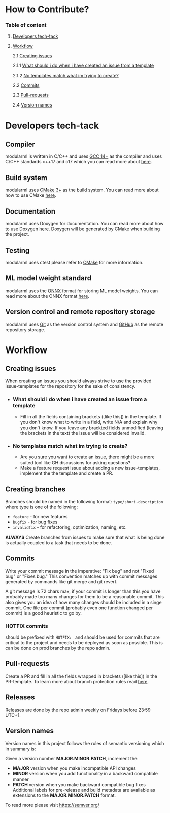# How to Contribute?

### Table of content

1. [Developers tech-tack](#developers-tech-tack)

2. [Workflow](#workflow)

    2.1 [Creating issues](#creating-issues)

      2.1.1 [What should i do when i have created an issue from a template](#what-should-i-do-when-i-have-created-an-issue-from-a-template)

      2.1.2 [No templates match what im trying to create?](#no-templates-match-what-im-trying-to-create)

    2.2 [Commits](#commits)

    2.3 [Pull-requests](#pull-requests)

    2.4 [Version names](#version-names)

# Developers tech-tack

## Compiler
modularml is written in C/C++ and uses [GCC 14+](https://gcc.gnu.org/gcc-14/) as the compiler and uses C/C++ standards c++17 and c17 which you can read more about [here](https://gcc.gnu.org/onlinedocs/gcc/Standards.html).

## Build system
modularml uses [CMake 3+](https://cmake.org/cmake/help/v3.31/) as the build system. You can read more about how to use CMake [here](https://cmake.org/cmake/help/v3.31/guide/tutorial/index.html).

## Documentation
modularml uses Doxygen for documentation. You can read more about how to use Doxygen [here](https://www.doxygen.nl/manual/index.html). Doxygen will be generated by CMake when building the project.

## Testing
modularml uses ctest please refer to [CMake](#build-system) for more information.

## ML model weight standard
modularml uses the [ONNX](https://onnx.ai/) format for storing ML model weights. You can read more about the ONNX format [here](https://onnx.ai/onnx/intro/).

## Version control and remote repository storage
modularml uses [Git](https://git-scm.com/) as the version control system and [GitHub](https://docs.github.com/en) as the remote repository storage.

# Workflow

## Creating issues
When creating an issues you should always strive to use the
provided issue-templates for the repository for the sake of consistency.
* ### What should i do when i have created an issue from a template
  * Fill in all the fields containing brackets ([like this]) in the template. If 
    you don't know what to write in a field, write N/A and explain why you don't know.
    If you leave any brackted fields unmodified (leaving the brackets in the text) the
    issue will be considered invalid.
* ### No templates match what im trying to create?
  * Are you sure you want to create an issue, there
    might be a more suited tool like GH discussions for asking questions?
  * Make a feature request issue about adding a new issue-templates, implement the
    the template and create a PR.

## Creating branches
Branches should be named in the following format: `type/short-description` where type is one of the following:
* `feature` - for new features
* `bugfix` - for bug fixes
* `invalidfix` - for refactoring, optimization, naming, etc.

**ALWAYS** Create branches from issues to make sure that what is being done is actually coupled to a task that needs to be done.

## Commits
Write your commit message in the imperative: "Fix bug" and not "Fixed
bug" or "Fixes bug." This convention matches up with commit messages
generated by commands like git merge and git revert.

A git message is 72 chars max, if your commit is longer than this you have probably
made too many changes for them to be a reasonable commit. This also gives you an idea
of how many changes should be included in a singe commit. One file per commit (probably even
one function changed per commit) is a good heuristic to go by.

### HOTFIX commits
should be prefixed with `HOTFIX: ` and should be used for commits that are
critical to the project and needs to be deployed as soon as possible. This is can be done on prod branches by the repo admin.

## Pull-requests
Create a PR and fill in all the fields wrapped in brackets ([like this]) in the PR-template. To learn more about branch protection rules read [here](https://github.com/willayy/modularml/settings/rules/3452750).

## Releases
Releases are done by the repo admin weekly on Fridays before 23:59 UTC+1.

## Version names
Version names in this project follows the rules of semantic versioning which in summary is:

Given a version number **MAJOR.MINOR.PATCH**, increment the:
* **MAJOR** version when you make incompatible API changes
* **MINOR** version when you add functionality in a backward compatible manner
* **PATCH** version when you make backward compatible bug fixes
Additional labels for pre-release and build metadata are available as extensions to the **MAJOR.MINOR.PATCH** format.

To read more please visit https://semver.org/
